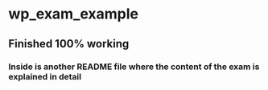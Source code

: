 # wp_exam_example
## Finished 100% working
### Inside is another README file where the content of the exam is explained in detail
